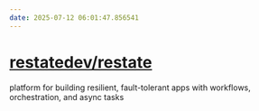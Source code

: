 ```yaml
---
date: 2025-07-12 06:01:47.856541
---
```


# [restatedev/restate](https://github.com/restatedev/restate)

platform for building resilient, fault-tolerant apps with workflows, orchestration, and async tasks